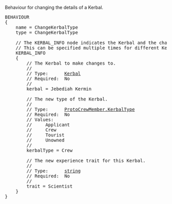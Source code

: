 Behaviour for changing the details of a Kerbal.

<pre>
BEHAVIOUR
{
    name = ChangeKerbalType
    type = ChangeKerbalType

    // The KERBAL_INFO node indicates the Kerbal and the changes to be made.
    // This can be specified multiple times for different Kerbals.
    KERBAL_INFO
    {
        // The Kerbal to make changes to.
        //
        // Type:      <a href="Kerbal-Type">Kerbal</a>
        // Required:  No
        //
        kerbal = Jebediah Kermin

        // The new type of the Kerbal.
        //
        // Type:      <a href="Enumeration-Type">ProtoCrewMember.KerbalType</a>
        // Required:  No
        // Values:
        //     Applicant
        //     Crew
        //     Tourist
        //     Unowned
        //
        kerbalType = Crew

        // The new experience trait for this Kerbal.
        //
        // Type:      <a href="String-Type">string</a>
        // Required:  No
        //
        trait = Scientist
    }
}
</pre>
